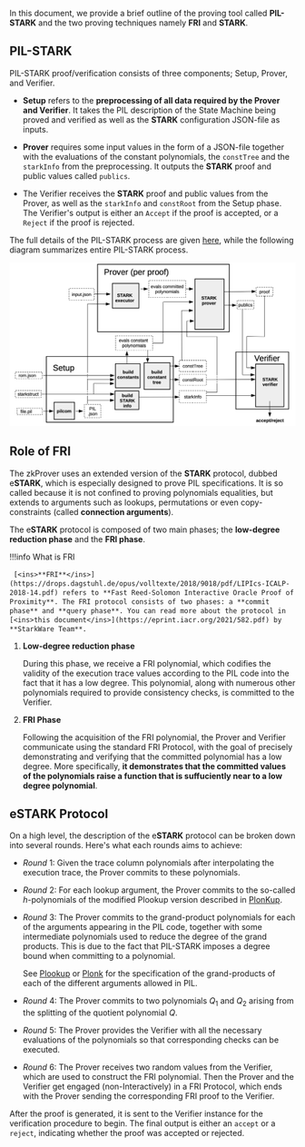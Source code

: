 In this document, we provide a brief outline of the proving tool called **PIL-STARK** and the two proving techniques namely **FRI** and **STARK**.

## PIL-STARK

PIL-STARK proof/verification consists of three components; Setup, Prover, and Verifier.

- **Setup** refers to the **preprocessing of all data required by the Prover and Verifier**. It takes the PIL description of the State Machine being proved and verified as well as the **STARK** configuration JSON-file as inputs.

- **Prover** requires some input values in the form of a JSON-file together with the evaluations of the constant polynomials, the `constTree` and the `starkInfo` from the preprocessing. It outputs the **STARK** proof and public values called `publics`.

- The Verifier receives the **STARK** proof and public values from the Prover, as well as the `starkInfo` and `constRoot` from the Setup phase. The Verifier's output is either an `Accept` if the proof is accepted, or a `Reject` if the proof is rejected.

The full details of the PIL-STARK process are given [here](../../../concepts/mfibonacci/pil-stark.md), while the following diagram summarizes entire PIL-STARK process.

![PIL-STARK Process](../../../../img/zkEVM/01prf-rec-pil-stark.png)

## Role of FRI

The zkProver uses an extended version of the **STARK** protocol, dubbed e**STARK**, which is especially designed to prove PIL specifications. It is so called because it is not confined to proving polynomials equalities, but extends to arguments such as lookups, permutations or even copy-constraints (called **connection arguments**).

The e**STARK** protocol is composed of two main phases; the **low-degree reduction phase** and the **FRI phase**.

!!!info
     What is FRI

     [<ins>**FRI**</ins>](https://drops.dagstuhl.de/opus/volltexte/2018/9018/pdf/LIPIcs-ICALP-2018-14.pdf) refers to **Fast Reed-Solomon Interactive Oracle Proof of Proximity**. The FRI protocol consists of two phases: a **commit phase** and **query phase**. You can read more about the protocol in [<ins>this document</ins>](https://eprint.iacr.org/2021/582.pdf) by **StarkWare Team**.

1. **Low-degree reduction phase**

    During this phase, we receive a FRI polynomial, which codifies the validity of the execution trace values according to the PIL code into the fact that it has a low degree. This polynomial, along with numerous other polynomials required to provide consistency checks, is committed to the Verifier.

2. **FRI Phase**

    Following the acquisition of the FRI polynomial, the Prover and Verifier communicate using the standard FRI Protocol, with the goal of precisely demonstrating and verifying that the committed polynomial has a low degree. More specifically, **it demonstrates that the committed values of the polynomials raise a function that is suffuciently near to a low degree polynomial**.

## e**STARK** Protocol

On a high level, the description of the e**STARK** protocol can be broken down into several rounds. Here's what each rounds aims to achieve:

- $Round\ 1$: Given the trace column polynomials after interpolating the execution trace, the Prover commits to these polynomials.

- $Round\ 2$: For each lookup argument, the Prover commits to the so-called $h$-polynomials of the modified Plookup version described in [PlonKup](https://eprint.iacr.org/2022/086.pdf).

- $Round\ 3$: The Prover commits to the grand-product polynomials for each of the arguments appearing in the PIL code, together with some intermediate polynomials used to reduce the degree of the grand products. This is due to the fact that PIL-STARK imposes a degree bound when committing to a polynomial.

  See [Plookup](https://eprint.iacr.org/2022/086.pdf) or [Plonk](https://eprint.iacr.org/2019/953.pdf) for the specification of the grand-products of each of the different arguments allowed in PIL.

- $Round\ 4$: The Prover commits to two polynomials $Q_1$ and $Q_2$ arising from the splitting of the quotient polynomial $Q$.

- $Round\ 5$: The Prover provides the Verifier with all the necessary evaluations of the polynomials so that corresponding checks can be executed.

- $Round\ 6$: The Prover receives two random values from the Verifier, which are used to construct the FRI polynomial. Then the Prover and the Verifier get engaged (non-Interactively) in a FRI Protocol, which ends with the Prover sending the corresponding FRI proof to the Verifier.

After the proof is generated, it is sent to the Verifier instance for the verification procedure to begin. The final output is either an `accept` or a `reject`, indicating whether the proof was accepted or rejected.
